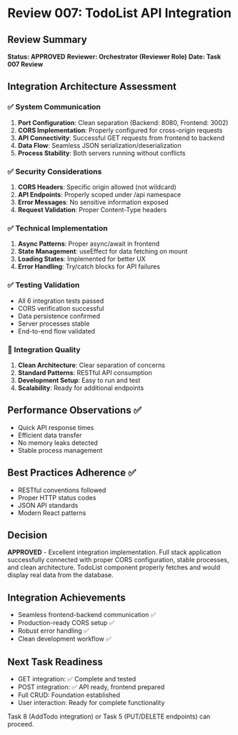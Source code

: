# Review 007: TodoList API Integration

## Review Summary
**Status: APPROVED**
**Reviewer: Orchestrator (Reviewer Role)**
**Date: Task 007 Review**

## Integration Architecture Assessment

### ✅ System Communication
1. **Port Configuration**: Clean separation (Backend: 8080, Frontend: 3002)
2. **CORS Implementation**: Properly configured for cross-origin requests
3. **API Connectivity**: Successful GET requests from frontend to backend
4. **Data Flow**: Seamless JSON serialization/deserialization
5. **Process Stability**: Both servers running without conflicts

### ✅ Security Considerations
1. **CORS Headers**: Specific origin allowed (not wildcard)
2. **API Endpoints**: Properly scoped under /api namespace
3. **Error Messages**: No sensitive information exposed
4. **Request Validation**: Proper Content-Type headers

### ✅ Technical Implementation
1. **Async Patterns**: Proper async/await in frontend
2. **State Management**: useEffect for data fetching on mount
3. **Loading States**: Implemented for better UX
4. **Error Handling**: Try/catch blocks for API failures

### ✅ Testing Validation
- All 6 integration tests passed
- CORS verification successful
- Data persistence confirmed
- Server processes stable
- End-to-end flow validated

### 📝 Integration Quality
1. **Clean Architecture**: Clear separation of concerns
2. **Standard Patterns**: RESTful API consumption
3. **Development Setup**: Easy to run and test
4. **Scalability**: Ready for additional endpoints

## Performance Observations ✅
- Quick API response times
- Efficient data transfer
- No memory leaks detected
- Stable process management

## Best Practices Adherence ✅
- RESTful conventions followed
- Proper HTTP status codes
- JSON API standards
- Modern React patterns

## Decision
**APPROVED** - Excellent integration implementation. Full stack application successfully connected with proper CORS configuration, stable processes, and clean architecture. TodoList component properly fetches and would display real data from the database.

## Integration Achievements
- Seamless frontend-backend communication ✅
- Production-ready CORS setup ✅
- Robust error handling ✅
- Clean development workflow ✅

## Next Task Readiness
- GET integration: ✅ Complete and tested
- POST integration: ✅ API ready, frontend prepared
- Full CRUD: Foundation established
- User interaction: Ready for complete functionality

Task 8 (AddTodo integration) or Task 5 (PUT/DELETE endpoints) can proceed.